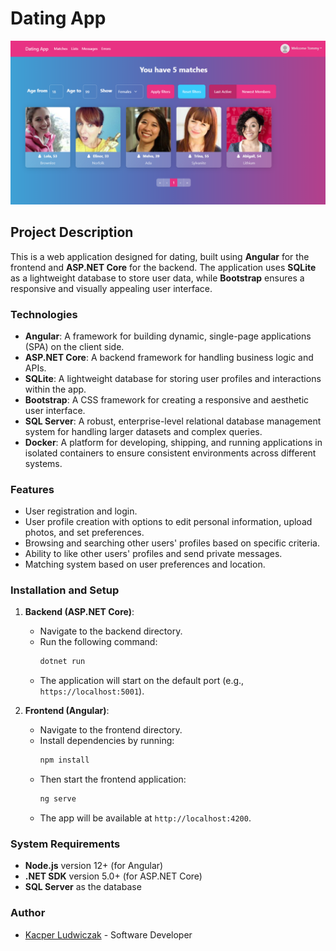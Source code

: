 # Dating App

![screenshot](client/public/dating_app.png)

## Project Description

This is a web application designed for dating, built using **Angular** for the frontend and **ASP.NET Core** for the backend. The application uses **SQLite** as a lightweight database to store user data, while **Bootstrap** ensures a responsive and visually appealing user interface.

### Technologies

- **Angular**: A framework for building dynamic, single-page applications (SPA) on the client side.
- **ASP.NET Core**: A backend framework for handling business logic and APIs.
- **SQLite**: A lightweight database for storing user profiles and interactions within the app.
- **Bootstrap**: A CSS framework for creating a responsive and aesthetic user interface.
- **SQL Server**: A robust, enterprise-level relational database management system for handling larger datasets and complex queries.
- **Docker**: A platform for developing, shipping, and running applications in isolated containers to ensure consistent environments across different systems.

### Features

- User registration and login.
- User profile creation with options to edit personal information, upload photos, and set preferences.
- Browsing and searching other users' profiles based on specific criteria.
- Ability to like other users' profiles and send private messages.
- Matching system based on user preferences and location.

### Installation and Setup

1. **Backend (ASP.NET Core)**:
   - Navigate to the backend directory.
   - Run the following command:
     ```bash
     dotnet run
     ```
   - The application will start on the default port (e.g., `https://localhost:5001`).

2. **Frontend (Angular)**:
   - Navigate to the frontend directory.
   - Install dependencies by running:
     ```bash
     npm install
     ```
   - Then start the frontend application:
     ```bash
     ng serve
     ```
   - The app will be available at `http://localhost:4200`.

### System Requirements

- **Node.js** version 12+ (for Angular)
- **.NET SDK** version 5.0+ (for ASP.NET Core)
- **SQL Server** as the database

### Author
- [Kacper Ludwiczak](https://github.com/KacperLudwiczak) - Software Developer

